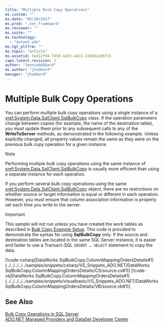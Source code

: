 ```yaml
---
title: "Multiple Bulk Copy Operations"
ms.custom: ""
ms.date: "03/30/2017"
ms.prod: ".net-framework"
ms.reviewer: ""
ms.suite: ""
ms.technology: 
  - "dotnet-ado"
ms.tgt_pltfrm: ""
ms.topic: "article"
ms.assetid: 5ad12f94-7459-4a93-a421-4160d1a90715
caps.latest.revision: 3
author: "JennieHubbard"
ms.author: "jhubbard"
manager: "jhubbard"
---
```

# Multiple Bulk Copy Operations
You can perform multiple bulk copy operations using a single instance of a <xref:System.Data.SqlClient.SqlBulkCopy> class. If the operation parameters change between copies (for example, the name of the destination table), you must update them prior to any subsequent calls to any of the **WriteToServer** methods, as demonstrated in the following example. Unless explicitly changed, all property values remain the same as they were on the previous bulk copy operation for a given instance.  
  
> [!NOTE]
>  Performing multiple bulk copy operations using the same instance of <xref:System.Data.SqlClient.SqlBulkCopy> is usually more efficient than using a separate instance for each operation.  
  
 If you perform several bulk copy operations using the same <xref:System.Data.SqlClient.SqlBulkCopy> object, there are no restrictions on whether source or target information is equal or different in each operation. However, you must ensure that column association information is properly set each time you write to the server.  
  
> [!IMPORTANT]
>  This sample will not run unless you have created the work tables as described in [Bulk Copy Example Setup](../../../../../docs/framework/data/adonet/sql/bulk-copy-example-setup.md). This code is provided to demonstrate the syntax for using **SqlBulkCopy** only. If the source and destination tables are located in the same SQL Server instance, it is easier and faster to use a Transact-SQL `INSERT … SELECT` statement to copy the data.  
  
 [!code-csharp[DataWorks SqlBulkCopy.ColumnMappingOrdersDetails#1](../../../../../samples/snippets/csharp/VS_Snippets_ADO.NET/DataWorks SqlBulkCopy.ColumnMappingOrdersDetails/CS/source.cs#1)]
 [!code-vb[DataWorks SqlBulkCopy.ColumnMappingOrdersDetails#1](../../../../../samples/snippets/visualbasic/VS_Snippets_ADO.NET/DataWorks SqlBulkCopy.ColumnMappingOrdersDetails/VB/source.vb#1)]  
  
## See Also  
 [Bulk Copy Operations in SQL Server](../../../../../docs/framework/data/adonet/sql/bulk-copy-operations-in-sql-server.md)   
 [ADO.NET Managed Providers and DataSet Developer Center](http://go.microsoft.com/fwlink/?LinkId=217917)
